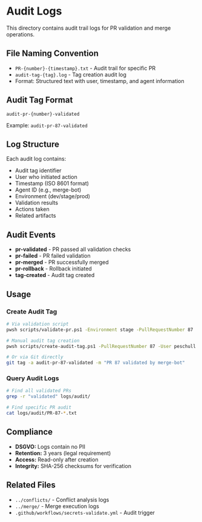 # Audit Logs

This directory contains audit trail logs for PR validation and merge operations.

## File Naming Convention

- `PR-{number}-{timestamp}.txt` - Audit trail for specific PR
- `audit-tag-{tag}.log` - Tag creation audit log
- Format: Structured text with user, timestamp, and agent information

## Audit Tag Format

```
audit-pr-{number}-validated
```

Example: `audit-pr-87-validated`

## Log Structure

Each audit log contains:
- Audit tag identifier
- User who initiated action
- Timestamp (ISO 8601 format)
- Agent ID (e.g., merge-bot)
- Environment (dev/stage/prod)
- Validation results
- Actions taken
- Related artifacts

## Audit Events

- **pr-validated** - PR passed all validation checks
- **pr-failed** - PR failed validation
- **pr-merged** - PR successfully merged
- **pr-rollback** - Rollback initiated
- **tag-created** - Audit tag created

## Usage

### Create Audit Tag

```bash
# Via validation script
pwsh scripts/validate-pr.ps1 -Environment stage -PullRequestNumber 87

# Manual audit tag creation
pwsh scripts/create-audit-tag.ps1 -PullRequestNumber 87 -User peschull -AgentId merge-bot

# Or via Git directly
git tag -a audit-pr-87-validated -m "PR 87 validated by merge-bot"
```

### Query Audit Logs

```bash
# Find all validated PRs
grep -r "validated" logs/audit/

# Find specific PR audit
cat logs/audit/PR-87-*.txt
```

## Compliance

- **DSGVO:** Logs contain no PII
- **Retention:** 3 years (legal requirement)
- **Access:** Read-only after creation
- **Integrity:** SHA-256 checksums for verification

## Related Files

- `../conflicts/` - Conflict analysis logs
- `../merge/` - Merge execution logs
- `.github/workflows/secrets-validate.yml` - Audit trigger
